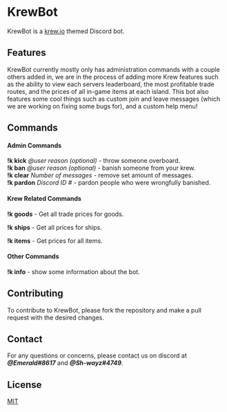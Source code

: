 # KrewBot

KrewBot is a [krew.io](https://krew.io) themed Discord bot.

## Features

KrewBot currently mostly only has administration commands with a couple others added in, we are in the process of adding more Krew features such as the ability to view each servers leaderboard, the most profitable trade routes, and the prices of all in-game items at each island. This bot also features some cool things such as custom join and leave messages (which we are working on fixing some bugs for), and a custom help menu!

## Commands
#### Admin Commands
**!k kick** *@user reason (optional)* - throw someone overboard.    
**!k ban** *@user reason (optional)* - banish someone from your krew.    
**!k clear** *Number of messages* - remove set amount of messages.   
**!k pardon** *Discord ID #* - pardon people who were wrongfully banished.   
#### Krew Related Commands
**!k goods** - Get all trade prices for goods. 

**!k ships** - Get all prices for ships.

**!k items** - Get prices for all items.
#### Other Commands
**!k info** - show some information about the bot.


## Contributing
To contribute to KrewBot, please fork the repository and make a pull request with the desired changes.
## Contact
For any questions or concerns, please contact us on discord at ***@Emerald#8617*** and ***@Sh-wayz#4749***.
## License
[MIT](https://choosealicense.com/licenses/mit/)
